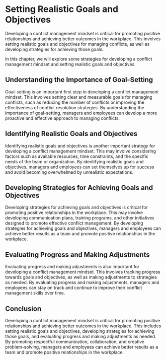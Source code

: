 Setting Realistic Goals and Objectives
===========================================================================================

Developing a conflict management mindset is critical for promoting positive relationships and achieving better outcomes in the workplace. This involves setting realistic goals and objectives for managing conflicts, as well as developing strategies for achieving those goals.

In this chapter, we will explore some strategies for developing a conflict management mindset and setting realistic goals and objectives.

Understanding the Importance of Goal-Setting
--------------------------------------------

Goal-setting is an important first step in developing a conflict management mindset. This involves setting clear and measurable goals for managing conflicts, such as reducing the number of conflicts or improving the effectiveness of conflict resolution strategies. By understanding the importance of goal-setting, managers and employees can develop a more proactive and effective approach to managing conflicts.

Identifying Realistic Goals and Objectives
------------------------------------------

Identifying realistic goals and objectives is another important strategy for developing a conflict management mindset. This may involve considering factors such as available resources, time constraints, and the specific needs of the team or organization. By identifying realistic goals and objectives, managers and employees can set themselves up for success and avoid becoming overwhelmed by unrealistic expectations.

Developing Strategies for Achieving Goals and Objectives
--------------------------------------------------------

Developing strategies for achieving goals and objectives is critical for promoting positive relationships in the workplace. This may involve developing communication plans, training programs, and other initiatives designed to promote effective conflict management. By developing strategies for achieving goals and objectives, managers and employees can achieve better results as a team and promote positive relationships in the workplace.

Evaluating Progress and Making Adjustments
------------------------------------------

Evaluating progress and making adjustments is also important for developing a conflict management mindset. This involves tracking progress towards goals and objectives, as well as making adjustments to strategies as needed. By evaluating progress and making adjustments, managers and employees can stay on track and continue to improve their conflict management skills over time.

Conclusion
----------

Developing a conflict management mindset is critical for promoting positive relationships and achieving better outcomes in the workplace. This includes setting realistic goals and objectives, developing strategies for achieving those goals, and evaluating progress and making adjustments as needed. By promoting respectful communication, collaboration, and creative problem-solving, managers and employees can achieve better results as a team and promote positive relationships in the workplace.
